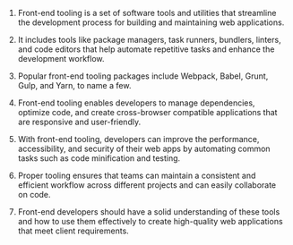 

1. Front-end tooling is a set of software tools and utilities that streamline the development process for building and maintaining web applications.

2. It includes tools like package managers, task runners, bundlers, linters, and code editors that help automate repetitive tasks and enhance the development workflow.

3. Popular front-end tooling packages include Webpack, Babel, Grunt, Gulp, and Yarn, to name a few.

4. Front-end tooling enables developers to manage dependencies, optimize code, and create cross-browser compatible applications that are responsive and user-friendly.

5. With front-end tooling, developers can improve the performance, accessibility, and security of their web apps by automating common tasks such as code minification and testing.

6. Proper tooling ensures that teams can maintain a consistent and efficient workflow across different projects and can easily collaborate on code.

7. Front-end developers should have a solid understanding of these tools and how to use them effectively to create high-quality web applications that meet client requirements.